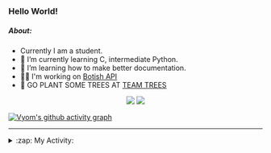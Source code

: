 ### Hello World!

##### About:
- Currently I am a student.
- 🌱 I’m currently learning C, intermediate Python.
- 🌱 I’m learning how to make better documentation.
- 👨‍💻 I'm working on [Botish API](https://github.com/Vyvy-vi/api)
- 🌱 GO PLANT SOME TREES AT [TEAM TREES](https://teamtrees.org/)

<p align="center">
  <a href="https://twitter.com/Vyvy_viM"><img target="_blank" src="https://img.shields.io/badge/twitter%20@Vyvy_viM-0D95E8?style=for-the-badge&logo=twitter&logoColor=white"/></a> 
  <a href="https://vyvy-vi.github.io/portfolio"><img target="_blank" src="https://img.shields.io/badge/-I_love_open_source-green?style=for-the-badge&logo=github&logoColor=black"/></a> 
</p>

[![Vyom's github activity graph](https://activity-graph.herokuapp.com/graph?username=Vyvy-vi)](https://github.com/ashutosh00710/github-readme-activity-graph)

---
<details>
  <summary>:zap: My Activity:</summary>
  
<!--START_SECTION:waka-->
![Code Time](http://img.shields.io/badge/Code%20Time-678%20hrs%2012%20mins-blue)

**I'm a Night 🦉** 

```text
🌞 Morning    49 commits     ██░░░░░░░░░░░░░░░░░░░░░░░   8.51% 
🌆 Daytime    139 commits    ██████░░░░░░░░░░░░░░░░░░░   24.13% 
🌃 Evening    180 commits    ███████░░░░░░░░░░░░░░░░░░   31.25% 
🌙 Night      208 commits    █████████░░░░░░░░░░░░░░░░   36.11%

```
📅 **I'm Most Productive on Sunday** 

```text
Monday       58 commits     ██░░░░░░░░░░░░░░░░░░░░░░░   10.07% 
Tuesday      97 commits     ████░░░░░░░░░░░░░░░░░░░░░   16.84% 
Wednesday    88 commits     ███░░░░░░░░░░░░░░░░░░░░░░   15.28% 
Thursday     71 commits     ███░░░░░░░░░░░░░░░░░░░░░░   12.33% 
Friday       58 commits     ██░░░░░░░░░░░░░░░░░░░░░░░   10.07% 
Saturday     68 commits     ███░░░░░░░░░░░░░░░░░░░░░░   11.81% 
Sunday       136 commits    ██████░░░░░░░░░░░░░░░░░░░   23.61%

```


📊 **This Week I Spent My Time On** 

```text
🔥 Editors: 
VS Code                  13 hrs 51 mins      ██████████████████░░░░░░░   72.92% 
Vim                      5 hrs 8 mins        ██████░░░░░░░░░░░░░░░░░░░   27.08%

🐱‍💻 Projects: 
file-utils               6 hrs 50 mins       █████████░░░░░░░░░░░░░░░░   35.99% 
praise_backend_js        6 hrs 2 mins        ████████░░░░░░░░░░░░░░░░░   31.82% 
Unknown Project          3 hrs 10 mins       ████░░░░░░░░░░░░░░░░░░░░░   16.74% 
faceapp-backend          2 hrs 1 min         ██░░░░░░░░░░░░░░░░░░░░░░░   10.7% 
discord-bot              28 mins             ░░░░░░░░░░░░░░░░░░░░░░░░░   2.54%

```


 Last Updated on 20/03/2022 11:04:44 UTC
<!--END_SECTION:waka-->
</details>
